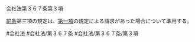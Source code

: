 会社法第３６７条第３項

[前条](会社法＿＿＿＿第３６６条第１項)第三項の規定は、[第一項](会社法＿＿＿＿第３６７条第１項)の規定による請求があった場合について準用する。

#会社法
#会社法/第３６７条
#会社法/第３６７条/第３項
